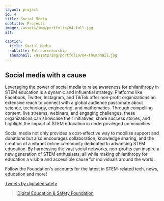 ```yaml
---
layout: project
id: 4
title: Social Media
subtitle: Projects
image: /assets/img/portfolio/04-full.jpg
alt: 

caption:
  title: Social Media
  subtitle: Entrepreneurship
  thumbnail: /assets/img/portfolio/04-thumbnail.jpg
---
```


## Social media with a cause

Leveraging the power of social media to raise awareness for philanthropy in STEM education is a dynamic and influential strategy. Platforms like Facebook, Twitter, Instagram, and TikTok offer non-profit organizations an extensive reach to connect with a global audience passionate about science, technology, engineering, and mathematics. Through compelling content, live streams, webinars, and engaging challenges, these organizations can showcase their initiatives, share success stories, and highlight the impact of STEM education in underprivileged communities.

Social media not only provides a cost-effective way to mobilize support and donations but also encourages collaboration, knowledge sharing, and the creation of a vibrant online community dedicated to advancing STEM education. By harnessing the vast social networks, non-profits can inspire a new generation of STEM enthusiasts, all while making philanthropy for education a visible and accessible cause for individuals around the world.

Follow the Foundation's accounts for the latest in STEM-related tech, news, education and more!

<div class="row">
  <div class="col-md-6 col-sm-6">
    <a class="twitter-timeline" data-tweet-limit="1" href="https://twitter.com/digitaledsafety?ref_src=twsrc%5Etfw">Tweets by digitaledsafety</a> <script async src="https://platform.twitter.com/widgets.js" charset="utf-8"></script>
  </div>
  <div class="col-md-6 col-sm-6">
    <div id="fb-root"></div>
    <script async defer crossorigin="anonymous" src="https://connect.facebook.net/en_US/sdk.js#xfbml=1&version=v16.0" nonce="02vpGDsh"></script>
    <div class="fb-page" data-href="https://www.facebook.com/digitaledusafety" data-tabs="timeline" data-width="" data-height="" data-small-header="false" data-adapt-container-width="true" data-hide-cover="false" data-show-facepile="true"><blockquote cite="https://www.facebook.com/digitaledusafety" class="fb-xfbml-parse-ignore"><a href="https://www.facebook.com/digitaledusafety">Digital Education &amp; Safety Foundation</a></blockquote></div>
  </div>
</div>

